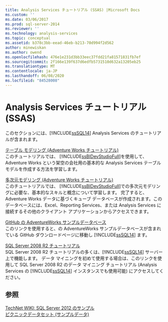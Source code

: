 ```yaml
---
title: Analysis Services チュートリアル (SSAS) |Microsoft Docs
ms.custom: ''
ms.date: 03/06/2017
ms.prod: sql-server-2014
ms.reviewer: ''
ms.technology: analysis-services
ms.topic: conceptual
ms.assetid: b378c3bb-eead-46eb-b213-70d994f2d562
author: minewiskan
ms.author: owend
ms.openlocfilehash: 476e1e231d3bb33eec37fdd21fa81571831fb7ef
ms.sourcegitcommit: 2f166e139f637d6edfb5731510d632a13205eb25
ms.translationtype: MT
ms.contentlocale: ja-JP
ms.lasthandoff: 06/08/2020
ms.locfileid: "84528008"
---
```

# <a name="analysis-services-tutorials-ssas"></a>Analysis Services チュートリアル (SSAS)
  このセクションには、[!INCLUDE[ssSQL14](../includes/sssql14-md.md)] Analysis Services のチュートリアルが含まれます。  
  
 [テーブル モデリング (Adventure Works チュートリアル)](tabular-modeling-adventure-works-tutorial.md)  
 このチュートリアルでは、 [!INCLUDE[ssBIDevStudioFull](../includes/ssbidevstudiofull-md.md)]を使用して、Adventure Works という架空の会社用の基本的な Analysis Services テーブル モデルを作成する方法を学習します。  
  
 [多次元モデリング (Adventure Works チュートリアル)](multidimensional-modeling-adventure-works-tutorial.md)  
 このチュートリアルでは、 [!INCLUDE[ssBIDevStudioFull](../includes/ssbidevstudiofull-md.md)]での多次元モデリングに必要な、基本的なスキルと概念について学習します。 完了すると、Adventure Works データに基づくキューブ データベースが作成されます。このデータベースには、Excel、Reporting Services、または Analysis Services に接続するその他のクライアント アプリケーションからアクセスできます。  
  
 [GitHub の AdventureWorks サンプルデータベース](https://github.com/Microsoft/sql-server-samples/releases/tag/adventureworks)  
 このリンクを使用すると、の AdventureWorks サンプルデータベースが含まれている GitHub ダウンロードページに移動し [!INCLUDE[ssSQL14](../includes/sssql14-md.md)] ます。  
  
 [SQL Server 2008 R2 チュートリアル](https://go.microsoft.com/fwlink/?linkID=220944)  
 SQL Server 2008 R2 チュートリアルの多くは、[!INCLUDE[ssSQL14](../includes/sssql14-md.md)] サーバー上で機能します。 データ マイニングを初めて使用する場合は、このリンクを使用して SQL Server 2008 R2 のデータ マイニング チュートリアル (Analysis Services の [!INCLUDE[ssSQL14](../includes/sssql14-md.md)] インスタンスでも使用可能) にアクセスしてください。  
  
## <a name="see-also"></a>参照  
 [TechNet WIKI: SQL Server 2012 のサンプル](https://go.microsoft.com/fwlink/?linkID=220734)   
 [ピクニックデータセット (サンプルデータ)](https://go.microsoft.com/fwlink/?linkID=219108)  
  
  
